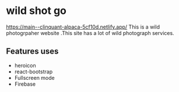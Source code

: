 # wild shot go
https://main--clinquant-alpaca-5cf10d.netlify.app/
This is a wild photogrpaher website .This site has a lot of wild photograph services.

## Features uses

- heroicon
- react-bootstrap
- Fullscreen mode
- Firebase 
